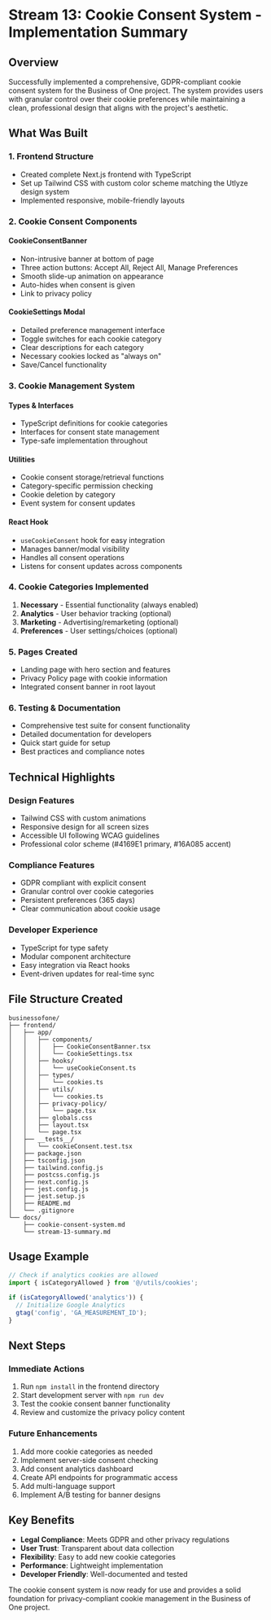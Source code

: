 # Stream 13: Cookie Consent System - Implementation Summary

## Overview
Successfully implemented a comprehensive, GDPR-compliant cookie consent system for the Business of One project. The system provides users with granular control over their cookie preferences while maintaining a clean, professional design that aligns with the project's aesthetic.

## What Was Built

### 1. Frontend Structure
- Created complete Next.js frontend with TypeScript
- Set up Tailwind CSS with custom color scheme matching the Utlyze design system
- Implemented responsive, mobile-friendly layouts

### 2. Cookie Consent Components

#### CookieConsentBanner
- Non-intrusive banner at bottom of page
- Three action buttons: Accept All, Reject All, Manage Preferences
- Smooth slide-up animation on appearance
- Auto-hides when consent is given
- Link to privacy policy

#### CookieSettings Modal
- Detailed preference management interface
- Toggle switches for each cookie category
- Clear descriptions for each category
- Necessary cookies locked as "always on"
- Save/Cancel functionality

### 3. Cookie Management System

#### Types & Interfaces
- TypeScript definitions for cookie categories
- Interfaces for consent state management
- Type-safe implementation throughout

#### Utilities
- Cookie consent storage/retrieval functions
- Category-specific permission checking
- Cookie deletion by category
- Event system for consent updates

#### React Hook
- `useCookieConsent` hook for easy integration
- Manages banner/modal visibility
- Handles all consent operations
- Listens for consent updates across components

### 4. Cookie Categories Implemented
1. **Necessary** - Essential functionality (always enabled)
2. **Analytics** - User behavior tracking (optional)
3. **Marketing** - Advertising/remarketing (optional)
4. **Preferences** - User settings/choices (optional)

### 5. Pages Created
- Landing page with hero section and features
- Privacy Policy page with cookie information
- Integrated consent banner in root layout

### 6. Testing & Documentation
- Comprehensive test suite for consent functionality
- Detailed documentation for developers
- Quick start guide for setup
- Best practices and compliance notes

## Technical Highlights

### Design Features
- Tailwind CSS with custom animations
- Responsive design for all screen sizes
- Accessible UI following WCAG guidelines
- Professional color scheme (#4169E1 primary, #16A085 accent)

### Compliance Features
- GDPR compliant with explicit consent
- Granular control over cookie categories
- Persistent preferences (365 days)
- Clear communication about cookie usage

### Developer Experience
- TypeScript for type safety
- Modular component architecture
- Easy integration via React hooks
- Event-driven updates for real-time sync

## File Structure Created
```
businessofone/
├── frontend/
│   ├── app/
│   │   ├── components/
│   │   │   ├── CookieConsentBanner.tsx
│   │   │   └── CookieSettings.tsx
│   │   ├── hooks/
│   │   │   └── useCookieConsent.ts
│   │   ├── types/
│   │   │   └── cookies.ts
│   │   ├── utils/
│   │   │   └── cookies.ts
│   │   ├── privacy-policy/
│   │   │   └── page.tsx
│   │   ├── globals.css
│   │   ├── layout.tsx
│   │   └── page.tsx
│   ├── __tests__/
│   │   └── cookieConsent.test.tsx
│   ├── package.json
│   ├── tsconfig.json
│   ├── tailwind.config.js
│   ├── postcss.config.js
│   ├── next.config.js
│   ├── jest.config.js
│   ├── jest.setup.js
│   ├── README.md
│   └── .gitignore
└── docs/
    ├── cookie-consent-system.md
    └── stream-13-summary.md
```

## Usage Example
```typescript
// Check if analytics cookies are allowed
import { isCategoryAllowed } from '@/utils/cookies';

if (isCategoryAllowed('analytics')) {
  // Initialize Google Analytics
  gtag('config', 'GA_MEASUREMENT_ID');
}
```

## Next Steps

### Immediate Actions
1. Run `npm install` in the frontend directory
2. Start development server with `npm run dev`
3. Test the cookie consent banner functionality
4. Review and customize the privacy policy content

### Future Enhancements
1. Add more cookie categories as needed
2. Implement server-side consent checking
3. Add consent analytics dashboard
4. Create API endpoints for programmatic access
5. Add multi-language support
6. Implement A/B testing for banner designs

## Key Benefits
- **Legal Compliance**: Meets GDPR and other privacy regulations
- **User Trust**: Transparent about data collection
- **Flexibility**: Easy to add new cookie categories
- **Performance**: Lightweight implementation
- **Developer Friendly**: Well-documented and tested

The cookie consent system is now ready for use and provides a solid foundation for privacy-compliant cookie management in the Business of One project.